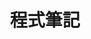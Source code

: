 ---
# dirname 才是此分類在文章的標記名稱

title: "程式筆記" # 此分類顯示的名稱
description: "紀錄一些學習過程"
# 此分類的網址
slug: "coding-note"
image: CodingNote2.jpg
style:
    background: "#EDFF44" # 4ECDC4 B7ADCF
    color: "#000"

weight: -60
---